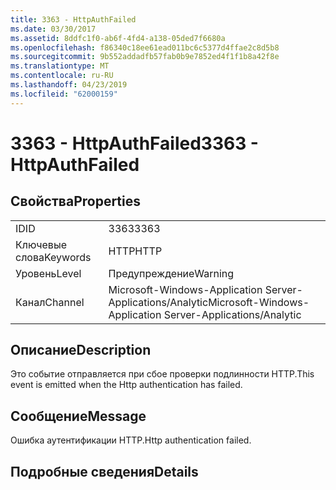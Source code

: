 ```yaml
---
title: 3363 - HttpAuthFailed
ms.date: 03/30/2017
ms.assetid: 8ddfc1f0-ab6f-4fd4-a138-05ded7f6680a
ms.openlocfilehash: f86340c18ee61ead011bc6c5377d4ffae2c8d5b8
ms.sourcegitcommit: 9b552addadfb57fab0b9e7852ed4f1f1b8a42f8e
ms.translationtype: MT
ms.contentlocale: ru-RU
ms.lasthandoff: 04/23/2019
ms.locfileid: "62000159"
---
```

# <a name="3363---httpauthfailed"></a><span data-ttu-id="6bbc1-102">3363 - HttpAuthFailed</span><span class="sxs-lookup"><span data-stu-id="6bbc1-102">3363 - HttpAuthFailed</span></span>
## <a name="properties"></a><span data-ttu-id="6bbc1-103">Свойства</span><span class="sxs-lookup"><span data-stu-id="6bbc1-103">Properties</span></span>  
  
|||  
|-|-|  
|<span data-ttu-id="6bbc1-104">ID</span><span class="sxs-lookup"><span data-stu-id="6bbc1-104">ID</span></span>|<span data-ttu-id="6bbc1-105">3363</span><span class="sxs-lookup"><span data-stu-id="6bbc1-105">3363</span></span>|  
|<span data-ttu-id="6bbc1-106">Ключевые слова</span><span class="sxs-lookup"><span data-stu-id="6bbc1-106">Keywords</span></span>|<span data-ttu-id="6bbc1-107">HTTP</span><span class="sxs-lookup"><span data-stu-id="6bbc1-107">HTTP</span></span>|  
|<span data-ttu-id="6bbc1-108">Уровень</span><span class="sxs-lookup"><span data-stu-id="6bbc1-108">Level</span></span>|<span data-ttu-id="6bbc1-109">Предупреждение</span><span class="sxs-lookup"><span data-stu-id="6bbc1-109">Warning</span></span>|  
|<span data-ttu-id="6bbc1-110">Канал</span><span class="sxs-lookup"><span data-stu-id="6bbc1-110">Channel</span></span>|<span data-ttu-id="6bbc1-111">Microsoft-Windows-Application Server-Applications/Analytic</span><span class="sxs-lookup"><span data-stu-id="6bbc1-111">Microsoft-Windows-Application Server-Applications/Analytic</span></span>|  
  
## <a name="description"></a><span data-ttu-id="6bbc1-112">Описание</span><span class="sxs-lookup"><span data-stu-id="6bbc1-112">Description</span></span>  
 <span data-ttu-id="6bbc1-113">Это событие отправляется при сбое проверки подлинности HTTP.</span><span class="sxs-lookup"><span data-stu-id="6bbc1-113">This event is emitted when the Http authentication has failed.</span></span>  
  
## <a name="message"></a><span data-ttu-id="6bbc1-114">Сообщение</span><span class="sxs-lookup"><span data-stu-id="6bbc1-114">Message</span></span>  
 <span data-ttu-id="6bbc1-115">Ошибка аутентификации HTTP.</span><span class="sxs-lookup"><span data-stu-id="6bbc1-115">Http authentication failed.</span></span>  
  
## <a name="details"></a><span data-ttu-id="6bbc1-116">Подробные сведения</span><span class="sxs-lookup"><span data-stu-id="6bbc1-116">Details</span></span>

